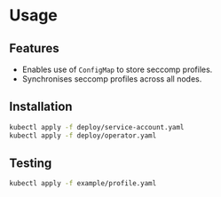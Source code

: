 # Usage

## Features

- Enables use of `ConfigMap` to store seccomp profiles.
- Synchronises seccomp profiles across all nodes.


## Installation

```sh
kubectl apply -f deploy/service-account.yaml
kubectl apply -f deploy/operator.yaml
```

## Testing

```sh
kubectl apply -f example/profile.yaml
```